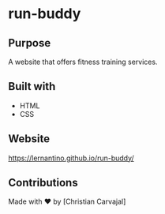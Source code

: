 # run-buddy

## Purpose
A website that offers fitness training services.

## Built with
* HTML
* CSS

## Website
https://lernantino.github.io/run-buddy/

## Contributions 
Made with ❤️ by [Christian Carvajal]
